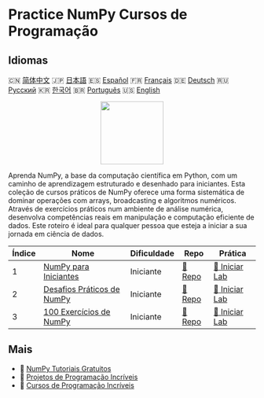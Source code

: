 # Practice NumPy Cursos de Programação

## Idiomas

🇨🇳 [简体中文](README_zh.md) 🇯🇵 [日本語](README_ja.md) 🇪🇸 [Español](README_es.md) 🇫🇷 [Français](README_fr.md) 🇩🇪 [Deutsch](README_de.md) 🇷🇺 [Русский](README_ru.md) 🇰🇷 [한국어](README_ko.md) 🇧🇷 [Português](README_pt.md) 🇺🇸 [English](README.md) 

<div align="center">
<img width="128px" src="https://file.labex.io/path/gdqX0QgXsYjL.png">
</div>

Aprenda NumPy, a base da computação científica em Python, com um caminho de aprendizagem estruturado e desenhado para iniciantes. Esta coleção de cursos práticos de NumPy oferece uma forma sistemática de dominar operações com arrays, broadcasting e algoritmos numéricos. Através de exercícios práticos num ambiente de análise numérica, desenvolva competências reais em manipulação e computação eficiente de dados. Este roteiro é ideal para qualquer pessoa que esteja a iniciar a sua jornada em ciência de dados.

|   Índice | Nome                                                                                | Dificuldade   | Repo                                                               | Prática                                                                 |
|----------|-------------------------------------------------------------------------------------|---------------|--------------------------------------------------------------------|-------------------------------------------------------------------------|
|        1 | [NumPy para Iniciantes](https://labex.io/pt/courses/numpy-for-beginners)            | Iniciante     | [🔗 Repo](https://github.com/labex-labs/numpy-for-beginners)       | [🚀 Iniciar Lab](https://labex.io/pt/courses/numpy-for-beginners)       |
|        2 | [Desafios Práticos de NumPy](https://labex.io/pt/courses/numpy-practice-challenges) | Iniciante     | [🔗 Repo](https://github.com/labex-labs/numpy-practice-challenges) | [🚀 Iniciar Lab](https://labex.io/pt/courses/numpy-practice-challenges) |
|        3 | [100 Exercícios de NumPy](https://labex.io/pt/courses/100-numpy-exercises)          | Iniciante     | [🔗 Repo](https://github.com/labex-labs/100-numpy-exercises)       | [🚀 Iniciar Lab](https://labex.io/pt/courses/100-numpy-exercises)       |

## Mais

- 🔗 [NumPy Tutoriais Gratuitos](https://github.com/labex-labs/numpy-free-tutorials)
- 🔗 [Projetos de Programação Incríveis](https://github.com/labex-labs/awesome-programming-projects)
- 🔗 [Cursos de Programação Incríveis](https://github.com/labex-labs/awesome-programming-courses)

